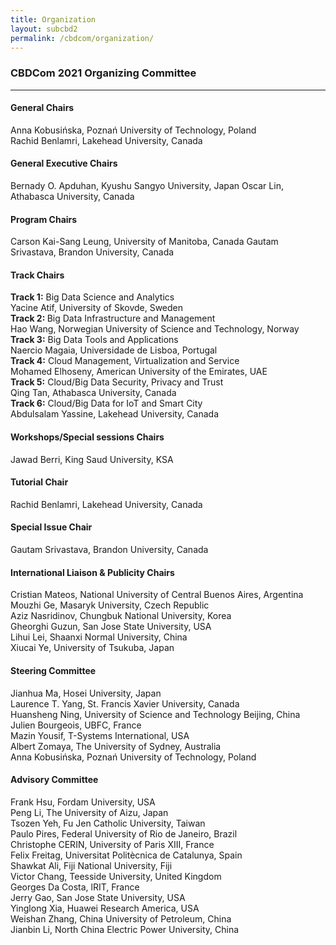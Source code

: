 ```yaml
---
title: Organization
layout: subcbd2
permalink: /cbdcom/organization/
---
```

<h3>CBDCom 2021 Organizing Committee</h3>

<hr/>

<h4>General Chairs</h4>
Anna Kobusińska, Poznań University of Technology, Poland
<br/>Rachid Benlamri, Lakehead University, Canada

<h4>General Executive Chairs</h4>
Bernady O. Apduhan, Kyushu Sangyo University, Japan
Oscar Lin, Athabasca University, Canada

<h4>Program Chairs</h4>
Carson Kai-Sang Leung, University of Manitoba, Canada
Gautam Srivastava, Brandon University, Canada

<h4>Track Chairs</h4>
<b>Track 1:</b> Big Data Science and Analytics
<br/>Yacine Atif, University of Skovde, Sweden
<br/><b>Track 2: </b>Big Data Infrastructure and Management
<br/>Hao Wang, Norwegian University of Science and Technology, Norway
<br/><b>Track 3:</b> Big Data Tools and Applications
<br/>Naercio Magaia, Universidade de Lisboa, Portugal
<br/><b>Track 4:</b> Cloud Management, Virtualization and Service
<br/>Mohamed Elhoseny, American University of the Emirates, UAE
<br/><b>Track 5:</b> Cloud/Big Data Security, Privacy and Trust
<br/>Qing Tan, Athabasca University, Canada
<br/><b>Track 6:</b> Cloud/Big Data for IoT and Smart City
<br/>Abdulsalam Yassine, Lakehead University, Canada

<h4>Workshops/Special sessions Chairs</h4>
Jawad Berri, King Saud University, KSA

<h4>Tutorial Chair</h4>
Rachid Benlamri, Lakehead University, Canada

<h4>Special Issue Chair</h4>
Gautam Srivastava, Brandon University, Canada

<h4>International Liaison & Publicity Chairs</h4>
Cristian Mateos, National University of Central Buenos Aires, Argentina
<br/>Mouzhi Ge, Masaryk University, Czech Republic
<br/>Aziz Nasridinov, Chungbuk National University, Korea
<br/>Gheorghi Guzun, San Jose State University, USA
<br/>Lihui Lei, Shaanxi Normal University, China
<br/>Xiucai Ye, University of Tsukuba, Japan

<h4>Steering Committee</h4>
Jianhua Ma, Hosei University, Japan
<br/>Laurence T. Yang, St. Francis Xavier University, Canada
<br/>Huansheng Ning, University of Science and Technology Beijing, China
<br/>Julien Bourgeois, UBFC, France
<br/>Mazin Yousif, T-Systems International, USA
<br/>Albert Zomaya, The University of Sydney, Australia
<br/>Anna Kobusińska, Poznań University of Technology, Poland

<h4>Advisory Committee</h4>
Frank Hsu, Fordam University, USA
<br/>Peng Li, The University of Aizu, Japan
<br/>Tsozen Yeh, Fu Jen Catholic University, Taiwan
<br/>Paulo Pires, Federal University of Rio de Janeiro, Brazil
<br/>Christophe CERIN, University of Paris XIII, France
<br/>Felix Freitag, Universitat Politècnica de Catalunya, Spain
<br/>Shawkat Ali, Fiji National University, Fiji
<br/>Victor Chang, Teesside University, United Kingdom
<br/>Georges Da Costa, lRIT, France
<br/>Jerry Gao, San Jose State University, USA
<br/>Yinglong Xia, Huawei Research America, USA
<br/>Weishan Zhang, China University of Petroleum, China
<br/>Jianbin Li, North China Electric Power University, China



